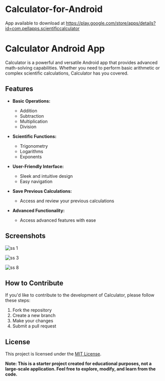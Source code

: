 # Calculator-for-Android
App available to download at https://play.google.com/store/apps/details?id=com.pellapps.scientificcalculator

# Calculator Android App

Calculator is a powerful and versatile Android app that provides advanced math-solving capabilities.   Whether you need to perform basic arithmetic or complex scientific calculations, Calculator has you covered. 

## Features

- **Basic Operations:**
  - Addition
  - Subtraction
  - Multiplication
  - Division

- **Scientific Functions:**
  - Trigonometry
  - Logarithms
  - Exponents

- **User-Friendly Interface:**
  - Sleek and intuitive design
  - Easy navigation

- **Save Previous Calculations:**
  - Access and review your previous calculations

- **Advanced Functionality:**
  - Access advanced features with ease

## Screenshots

![ss 1](https://github.com/AKK711/Calculator-for-Android/assets/142080233/3ef8db95-c28f-4536-959e-bef2b02a1a58)

![ss 3](https://github.com/AKK711/Calculator-for-Android/assets/142080233/6686ea99-e790-4d72-9f99-709e0fb2508a)

![ss 8](https://github.com/AKK711/Calculator-for-Android/assets/142080233/170f6861-a475-4143-b49a-95a346e14e81)


## How to Contribute

If you'd like to contribute to the development of Calculator, please follow these steps:

1. Fork the repository
2. Create a new branch
3. Make your changes
4. Submit a pull request

## License

This project is licensed under the [MIT License](LICENSE.md).

**Note: This is a starter project created for educational purposes, not a large-scale application. Feel free to explore, modify, and learn from the code.**

